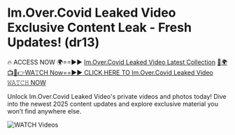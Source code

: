 # Im.Over.Covid Leaked Video Exclusive Content Leak - Fresh Updates! (dr13)

🔥 ACCESS NOW 🌍==►► <a href="https://tinyurl.com/3fjeunct" rel="nofollow">Im.Over.Covid Leaked Video Latest Collection</a></h3>
[🔴🌍📺📱👉WA𝚃CH Now==►► CLICK HERE TO Im.Over.Covid Leaked Video 𝚆𝙰𝚃𝙲𝙷 NOW](https://tinyurl.com/3fjeunct)

Unlock Im.Over.Covid Leaked Video's private videos and photos today! Dive into the newest 2025 content updates and explore exclusive material you won’t find anywhere else.


<a href="https://tinyurl.com/3fjeunct" rel="nofollow" data-target="animated-image.originalLink"><img src="https://camo.githubusercontent.com/8a4f000d20f83aca3bf7ec5f350d767afa0574a8a352519fd8cfa583a6f93a33/68747470733a2f2f692e696d6775722e636f6d2f644a486b345a712e676966" alt="WATCH Videos" data-canonical-src="https://i.imgur.com/dJHk4Zq.gif" style="max-width: 100%; display: inline-block;" data-target="animated-image.originalImage"></a>
